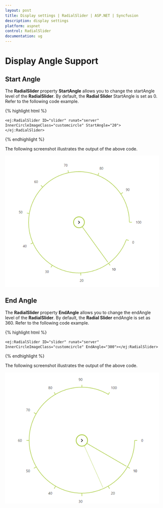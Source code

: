 ```yaml
---
layout: post
title: Display settings | RadialSlider | ASP.NET | Syncfusion
description: display settings
platform: aspnet
control: RadialSlider
documentation: ug
---
```


# Display Angle Support

## Start Angle

The **RadialSlider** property **StartAngle** allows you to change the startAngle level of the  **RadialSlider**. By default, the **Radial Slider** StartAngle is set as 0. Refer to the following code example.

{% highlight html %}

    <ej:RadialSlider ID="slider" runat="server" InnerCircleImageClass="customcircle" StartAngle="20"></ej:RadialSlider>

{% endhighlight %}

The following screenshot illustrates the output of the above code.

![](Display-Settings_images\Display-Settings_img1.png)


## End Angle

The **RadialSlider** property **EndAngle** allows you  to change the endAngle level of the **RadialSlider**. By default, the **Radial Slider** endAngle is set as 360. Refer to the following code example.

{% highlight html %}

    <ej:RadialSlider ID="slider" runat="server" InnerCircleImageClass="customcircle" EndAngle="300"></ej:RadialSlider>

{% endhighlight %}


The following screenshot illustrates the output of the above code.

![](Display-Settings_images\Display-Settings_img2.png)




